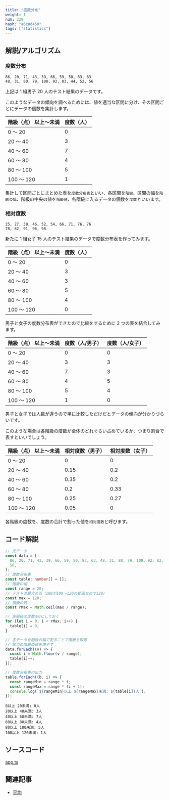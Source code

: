 ```yaml
---
title: "度数分布"
weight: 1
num: 229
hash: "a6c8d450"
tags: ["statistics"]
---
```


## 解説/アルゴリズム

### 度数分布

```text
86, 20, 71, 43, 39, 66, 59, 50, 83, 63
48, 31, 80, 79, 100, 92, 83, 44, 52, 56
```

上記は 1 組男子 20 人のテスト結果のデータです。

このようなデータの傾向を調べるためには、値を適当な区間に分け、その区間ごとにデータの個数を集計します。

| 階級（点） 以上～未満 | 度数（人） |
| :-------------------- | :--------- |
| 0 ～ 20               | 0          |
| 20 ～ 40              | 3          |
| 40 ～ 60              | 7          |
| 60 ～ 80              | 4          |
| 80 ～ 100             | 5          |
| 100 ～ 120            | 1          |

集計して区間ごとにまとめた表を`度数分布表`といい、各区間を`階級`、区間の幅を`階級の幅`、階級の中央の値を`階級値`、各階級に入るデータの個数を`度数`といいます。

### 相対度数

```text
25, 27, 38, 46, 52, 54, 66, 71, 76, 76
78, 82, 91, 96, 98
```

新たに 1 組女子 15 人のテスト結果のデータで度数分布表を作ってみます。

| 階級（点） 以上～未満 | 度数（人） |
| :-------------------- | :--------- |
| 0 ～ 20               | 0          |
| 20 ～ 40              | 3          |
| 40 ～ 60              | 3          |
| 60 ～ 80              | 5          |
| 80 ～ 100             | 4          |
| 100 ～ 120            | 0          |

男子と女子の度数分布表ができたので比較をするために 2 つの表を結合してみます。

| 階級（点） 以上～未満 | 度数（人/男子） | 度数（人/女子） |
| :-------------------- | :-------------- | :-------------- |
| 0 ～ 20               | 0               | 0               |
| 20 ～ 40              | 3               | 3               |
| 40 ～ 60              | 7               | 3               |
| 60 ～ 80              | 4               | 5               |
| 80 ～ 100             | 5               | 4               |
| 100 ～ 120            | 1               | 0               |

男子と女子では人数が違うので単に比較しただけだとデータの傾向が分かりづらいです。

このような場合は各階級の度数が全体のどれぐらい占めているか、つまり割合で表すといいでしょう。

| 階級（点） 以上～未満 | 相対度数（男子） | 相対度数（女子） |
| :-------------------- | :--------------- | :--------------- |
| 0 ～ 20               | 0                | 0                |
| 20 ～ 40              | 0.15             | 0.2              |
| 40 ～ 60              | 0.35             | 0.2              |
| 60 ～ 80              | 0.2              | 0.33             |
| 80 ～ 100             | 0.25             | 0.27             |
| 100 ～ 120            | 0.05             | 0                |

各階級の度数を、度数の合計で割った値を`相対度数`と呼びます。

## コード解説

```typescript
// 元データ
const data = [
  86, 20, 71, 43, 39, 66, 59, 50, 83, 63, 48, 31, 80, 79, 100, 92, 83, 44, 52,
  56,
];
// 度数分布表
const table: number[] = [];
// 階級の幅
const range = 20;
// テストの最大の点（100が100～120の範囲なので120)
const max = 120;
// 階級の数
const rMax = Math.ceil(max / range);

// 各階級の度数を0にしておく
for (let i = 0; i < rMax; i++) {
  table[i] = 0;
}

// 各データを階級の幅で割ることで階級を取得
// 該当の階級の値を増やす
data.forEach((v) => {
  const i = Math.floor(v / range);
  table[i]++;
});

// 度数分布表の出力
table.forEach((b, i) => {
  const rangeMin = range * i;
  const rangeMax = range * (i + 1);
  console.log(`${rangeMin}以上 ${rangeMax}未満: ${table[i]}人`);
});
```

```text
0以上 20未満: 0人
20以上 40未満: 3人
40以上 60未満: 7人
60以上 80未満: 4人
80以上 100未満: 5人
100以上 120未満: 1人
```

## ソースコード

[app.ts](./static/code/a6c8d450/app.ts)

## 関連記事

- [平均](/f46de367)
